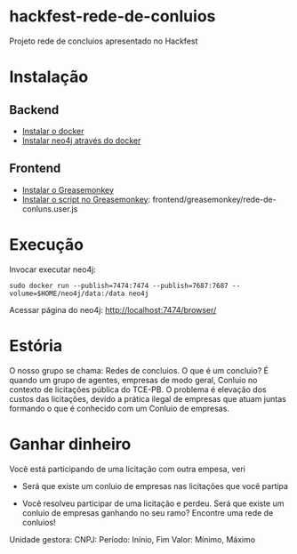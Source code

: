 # hackfest-rede-de-conluios
Projeto rede de concluios apresentado no Hackfest



# Instalação

## Backend
- [Instalar o docker](https://www.docker.com)
- [Instalar neo4j através do docker](https://neo4j.com/developer/docker/)

## Frontend
- [Instalar o Greasemonkey](http://www.greasespot.net/)
- [Instalar o script no Greasemonkey](https://wiki.greasespot.net/Greasemonkey_Manual:Installing_Scripts): frontend/greasemonkey/rede-de-conluns.user.js

# Execução

Invocar executar neo4j:

    sudo docker run --publish=7474:7474 --publish=7687:7687 --volume=$HOME/neo4j/data:/data neo4j

Acessar página do neo4j: [http://localhost:7474/browser/](http://localhost:7474/browser/)

# Estória

O nosso grupo se chama: Redes de concluios. O que é um concluio?
É quando um grupo de agentes, empresas de modo geral, 
Conluio no contexto de licitações pública do TCE-PB.
O problema é elevação dos custos das licitações, devido a prática ilegal de empresas que atuam juntas formando o que é conhecido com um Conluio de empresas.



# Ganhar dinheiro

Você está participando de uma licitação com outra empesa, veri

- Será que existe um conluio de empresas nas licitações que você partipa

- Você resolveu participar de uma licitação e perdeu. Será que existe um conluio de empresas ganhando no seu ramo? Encontre uma rede de conluios!


Unidade gestora:
CNPJ:
Período: Inínio, Fim
Valor: Mínimo, Máximo




